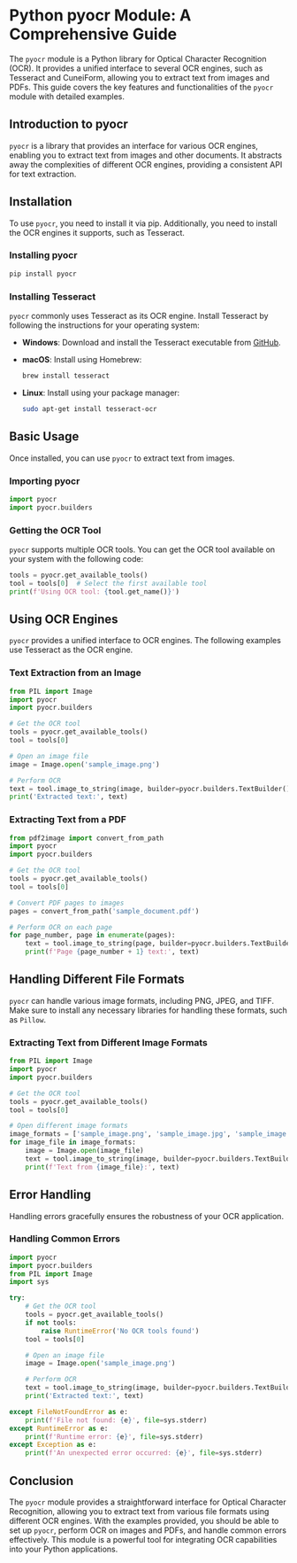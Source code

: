 # Python pyocr Module: A Comprehensive Guide

The `pyocr` module is a Python library for Optical Character Recognition (OCR). It provides a unified interface to several OCR engines, such as Tesseract and CuneiForm, allowing you to extract text from images and PDFs. This guide covers the key features and functionalities of the `pyocr` module with detailed examples.

## Introduction to pyocr

`pyocr` is a library that provides an interface for various OCR engines, enabling you to extract text from images and other documents. It abstracts away the complexities of different OCR engines, providing a consistent API for text extraction.

## Installation

To use `pyocr`, you need to install it via pip. Additionally, you need to install the OCR engines it supports, such as Tesseract.

### Installing pyocr

```bash
pip install pyocr
```

### Installing Tesseract

`pyocr` commonly uses Tesseract as its OCR engine. Install Tesseract by following the instructions for your operating system:

- **Windows**: Download and install the Tesseract executable from [GitHub](https://github.com/tesseract-ocr/tesseract/releases).
- **macOS**: Install using Homebrew:

  ```bash
  brew install tesseract
  ```

- **Linux**: Install using your package manager:

  ```bash
  sudo apt-get install tesseract-ocr
  ```

## Basic Usage

Once installed, you can use `pyocr` to extract text from images.

### Importing pyocr

```python
import pyocr
import pyocr.builders
```

### Getting the OCR Tool

`pyocr` supports multiple OCR tools. You can get the OCR tool available on your system with the following code:

```python
tools = pyocr.get_available_tools()
tool = tools[0]  # Select the first available tool
print(f'Using OCR tool: {tool.get_name()}')
```

## Using OCR Engines

`pyocr` provides a unified interface to OCR engines. The following examples use Tesseract as the OCR engine.

### Text Extraction from an Image

```python
from PIL import Image
import pyocr
import pyocr.builders

# Get the OCR tool
tools = pyocr.get_available_tools()
tool = tools[0]

# Open an image file
image = Image.open('sample_image.png')

# Perform OCR
text = tool.image_to_string(image, builder=pyocr.builders.TextBuilder())
print('Extracted text:', text)
```

### Extracting Text from a PDF

```python
from pdf2image import convert_from_path
import pyocr
import pyocr.builders

# Get the OCR tool
tools = pyocr.get_available_tools()
tool = tools[0]

# Convert PDF pages to images
pages = convert_from_path('sample_document.pdf')

# Perform OCR on each page
for page_number, page in enumerate(pages):
    text = tool.image_to_string(page, builder=pyocr.builders.TextBuilder())
    print(f'Page {page_number + 1} text:', text)
```

## Handling Different File Formats

`pyocr` can handle various image formats, including PNG, JPEG, and TIFF. Make sure to install any necessary libraries for handling these formats, such as `Pillow`.

### Extracting Text from Different Image Formats

```python
from PIL import Image
import pyocr
import pyocr.builders

# Get the OCR tool
tools = pyocr.get_available_tools()
tool = tools[0]

# Open different image formats
image_formats = ['sample_image.png', 'sample_image.jpg', 'sample_image.tiff']
for image_file in image_formats:
    image = Image.open(image_file)
    text = tool.image_to_string(image, builder=pyocr.builders.TextBuilder())
    print(f'Text from {image_file}:', text)
```

## Error Handling

Handling errors gracefully ensures the robustness of your OCR application.

### Handling Common Errors

```python
import pyocr
import pyocr.builders
from PIL import Image
import sys

try:
    # Get the OCR tool
    tools = pyocr.get_available_tools()
    if not tools:
        raise RuntimeError('No OCR tools found')
    tool = tools[0]

    # Open an image file
    image = Image.open('sample_image.png')

    # Perform OCR
    text = tool.image_to_string(image, builder=pyocr.builders.TextBuilder())
    print('Extracted text:', text)

except FileNotFoundError as e:
    print(f'File not found: {e}', file=sys.stderr)
except RuntimeError as e:
    print(f'Runtime error: {e}', file=sys.stderr)
except Exception as e:
    print(f'An unexpected error occurred: {e}', file=sys.stderr)
```

## Conclusion

The `pyocr` module provides a straightforward interface for Optical Character Recognition, allowing you to extract text from various file formats using different OCR engines. With the examples provided, you should be able to set up `pyocr`, perform OCR on images and PDFs, and handle common errors effectively. This module is a powerful tool for integrating OCR capabilities into your Python applications.